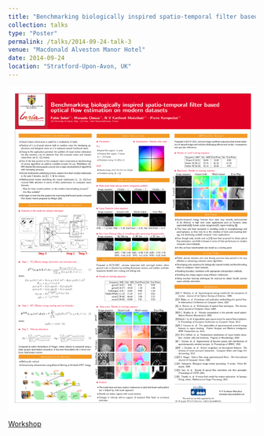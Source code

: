 ```yaml
---
title: "Benchmarking biologically inspired spatio-temporal filter based optical flow estimation on modern datasets"
collection: talks
type: "Poster"
permalink: /talks/2014-09-24-talk-3
venue: "Macdonald Alveston Manor Hotel"
date: 2014-09-24
location: "Stratford-Upon-Avon, UK"
---
```


[<img src="../files/Medathati_OpticalFlow_ViiHM_2014.png" style="width:100%; zoom:9%;  float:bottom; padding: 4px"/>](http://www-sop.inria.fr/members/Kartheek.Medathati/Medathati_OpticalFlow_ViiHM_2014.pdf)

[Workshop](https://www.bradford.ac.uk/news/archive/2014/workshop-on-visual-image-interpretation-in-humans-and-machines.php)
